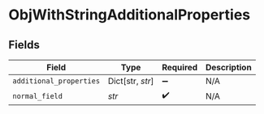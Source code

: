 # ObjWithStringAdditionalProperties


## Fields

| Field                   | Type                    | Required                | Description             |
| ----------------------- | ----------------------- | ----------------------- | ----------------------- |
| `additional_properties` | Dict[str, *str*]        | :heavy_minus_sign:      | N/A                     |
| `normal_field`          | *str*                   | :heavy_check_mark:      | N/A                     |
